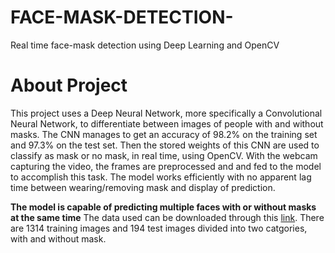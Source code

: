 # FACE-MASK-DETECTION-

Real time face-mask detection using Deep Learning and OpenCV

# About Project

This project uses a Deep Neural Network, more specifically a Convolutional Neural Network, to differentiate between images of people with and without masks. The CNN manages to get an accuracy of 98.2% on the training set and 97.3% on the test set. Then the stored weights of this CNN are used to classify as mask or no mask, in real time, using OpenCV. With the webcam capturing the video, the frames are preprocessed and and fed to the model to accomplish this task. The model works efficiently with no apparent lag time between wearing/removing mask and display of prediction.

**The model is capable of predicting multiple faces with or without masks at the same time**
The data used can be downloaded through this [link](https://data-flair.training/blogs/download-face-mask-data/). 
There are 1314 training images and 194 test images divided into two catgories, with and without mask.
